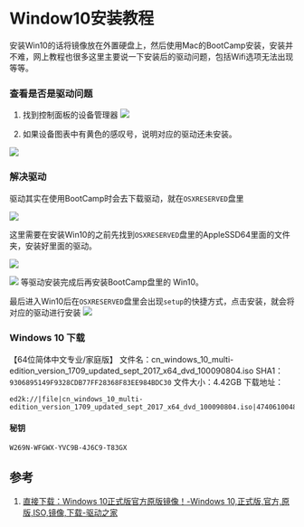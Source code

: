 # Window10安装教程


安装Win10的话将镜像放在外置硬盘上，然后使用Mac的BootCamp安装，安装并不难，网上教程也很多这里主要说一下安装后的驱动问题，包括Wifi选项无法出现等等。


### 查看是否是驱动问题

1. 找到控制面板的设备管理器
![](http://oc98nass3.bkt.clouddn.com/15256834642664.jpg)

2. 如果设备图表中有黄色的感叹号，说明对应的驱动还未安装。

![](http://oc98nass3.bkt.clouddn.com/15256835173432.jpg)

### 解决驱动


驱动其实在使用BootCamp时会去下载驱动，就在`OSXRESERVED`盘里

![](http://oc98nass3.bkt.clouddn.com/15256835862755.jpg)


这里需要在安装Win10的之前先找到`OSXRESERVED`盘里的AppleSSD64里面的文件夹，安装好里面的驱动。
 
![](http://oc98nass3.bkt.clouddn.com/15256836025370.jpg)


![](http://oc98nass3.bkt.clouddn.com/15256837461138.jpg)
等驱动安装完成后再安装BootCamp盘里的 Win10。

最后进入Win10后在`OSXRESERVED`盘里会出现`setup`的快捷方式，点击安装，就会将对应的驱动进行安装
![](http://oc98nass3.bkt.clouddn.com/15256837955116.jpg)



### Windows  10 下载

【64位简体中文专业/家庭版】
文件名：cn_windows_10_multi-edition_version_1709_updated_sept_2017_x64_dvd_100090804.iso
SHA1：`9306895149F9328CDB77FF28368F83EE984BDC30`
文件大小：4.42GB
下载地址：

```
ed2k://|file|cn_windows_10_multi-edition_version_1709_updated_sept_2017_x64_dvd_100090804.iso|4740610048|37051C54894776826823DAEBDD03F1DC|/
```

####    秘钥

```
W269N-WFGWX-YVC9B-4J6C9-T83GX
```

## 参考

1. [直接下载：Windows 10正式版官方原版镜像！-Windows 10,正式版,官方,原版,ISO,镜像,下载-驱动之家](http://news.mydrivers.com/1/440/440540.htm)

